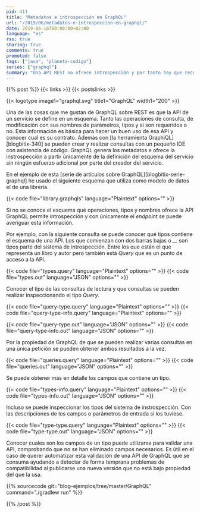 ```yaml
---
pid: 411
title: "Metadatos e introspección en GraphQL"
url: "/2019/06/metadatos-e-introspeccion-en-graphql/"
date: 2019-06-16T00:00:00+02:00
language: "es"
rss: true
sharing: true
comments: true
promoted: false
tags: ["java", "planeta-codigo"]
series: ["graphql"]
summary: "Una API REST no ofrece introspección y por tanto hay que recurrir a un sistema de documentación que puede estar desactualizado y hay que mantener para conocer como usar la API y cuales son sus tipos y parámetros. Por el contrario GraphQL incorpora un sistema de introspección que permite conocer sus tipos y campos, a través del editor GrapiQL o si fuese necesario de forma automtizada con código."
---
```


{{% post %}}
{{< links >}}
{{< postslinks >}}

{{< logotype image1="graphql.svg" title1="GraphQL" width1="200" >}}

Una de las cosas que me gustan de GraphQL sobre REST es que la API de un servicio se define en un esquema. Tanto las operaciones de consulta, de modificación con sus nombres de parámetros, tipos y si son requeridos o no. Esta información es básica para hacer un buen uso de esa API y conocer cual es su contrato. Además con [la herramienta GraphiQL][blogbitix-340] se pueden crear y realizar consultas con un pequeño IDE con asistencia de código. GraphQL genera los metadatos e ofrece la instrospección a partir únicamente de la definición del esquema del servicio sin ningún esfuerzo adicional por parte del creador del servicio.

En el ejemplo de esta [serie de artículos sobre GraphQL][blogbitix-serie-graphql] he usado el siguiente esquema que utiliza como modelo de datos el de una librería.

{{< code file="library.graphqls" language="Plaintext" options="" >}}

Si no se conoce el esquema qué operaciones, tipos y nombres ofrece la API GraphQL permite introspección y con únicamente el _endpoint_ se puede averiguar esta información.

Por ejemplo, con la siguiente consulta se puede conocer qué tipos contiene el esquema de una API. Los que comienzan con dos barras bajas o _\_\__ son tipos parte del sistema de introspección. Entre los que están el que representa un libro y autor pero también está _Query_ que es un punto de acceso a la API.

{{< code file="types.query" language="Plaintext" options="" >}}
{{< code file="types.out" language="JSON" options="" >}}

Conocer el tipo de las consultas de lectura y que consultas se pueden realizar inspeccionando el tipo _Query_.

{{< code file="query-type.query" language="Plaintext" options="" >}}
{{< code file="query-type-info.query" language="Plaintext" options="" >}}

{{< code file="query-type.out" language="JSON" options="" >}}
{{< code file="query-type-info.out" language="JSON" options="" >}}

Por la propiedad de GraphQL de que se pueden realizar varias consultas en una única petición se pueden obtener ambos resultados a la vez.

{{< code file="queries.query" language="Plaintext" options="" >}}
{{< code file="queries.out" language="JSON" options="" >}}

Se puede obtener más en detalle los campos que contiene un tipo.

{{< code file="types-info.query" language="Plaintext" options="" >}}
{{< code file="types-info.out" language="JSON" options="" >}}

Incluso se puede inspeccionar los tipos del sistema de instrospección. Con las descripciones de los campos o parámetros de entrada si los tuviese.

{{< code file="type-type.query" language="Plaintext" options="" >}}
{{< code file="type-type.out" language="JSON" options="" >}}

Conocer cuales son los campos de un tipo puede utilizarse para validar una API, comprobando que no se han eliminado campos necesarios. Es útil en el caso de querer automatizar esta validación de una API de GraphQL que se consuma ayudando a detectar de forma temprana problemas de compatibilidad al publicarse una nueva versión que no está bajo propiedad del que la usa.

{{% sourcecode git="blog-ejemplos/tree/master/GraphQL" command="./gradlew run" %}}

{{% /post %}}
